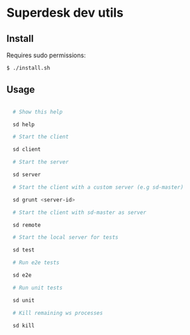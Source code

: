 # Superdesk dev utils

## Install

Requires sudo permissions:

```bash
$ ./install.sh
```

## Usage

```bash

  # Show this help

  sd help

  # Start the client

  sd client

  # Start the server

  sd server

  # Start the client with a custom server (e.g sd-master)

  sd grunt <server-id>

  # Start the client with sd-master as server

  sd remote

  # Start the local server for tests

  sd test

  # Run e2e tests

  sd e2e

  # Run unit tests

  sd unit

  # Kill remaining ws processes

  sd kill

```

